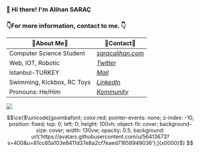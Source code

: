 ### 👋 Hi there! I'm Alihan SARAÇ

### 👇For more information, contact to me. 👇

| 🤠About Me🤠 | 🔗Contact🔗 |
| ----------- | ----------- |
| Computer Science Student |[_saracalihan.com_](http://www.saracalihan.com/ "My Website")|
| Web, IOT, Robotic | [_Twitter_](https://twitter.com/saracaIihan "@saracaIihan it's Upper 'i' not lower 'L' :)")|
| Istanbul-TURKEY| [_Mail_](mailto:saracalihan@gmail.com "saracalihan@gmail.com")  |
|Swimming, Kickbox, RC Toys| [_LinkedIn_](https://www.linkedin.com/in/alihan-sara%C3%A7-ba75a319a/  "Alihan SARAÇ")|
| Pronouns: He/Him | [_Kommunity_](https://kommunity.com/@saracalihan "@saracalihan")|

  <a href='https://findmentor.network/peer/alihan-sarac'>
    <img src="https://img.shields.io/badge/Find%20Mentor-I'm%20a%20mentee-blueviolet">
  <a/>


```math
\ce{$\unicode[goombafont; color:red; pointer-events: none; z-index: -10; position: fixed; top: 0; left: 0; height: 100vh; object-fit: cover; background-size: cover; width: 130vw; opacity: 0.5; background: url('https://avatars.githubusercontent.com/u/56413673?s=400&u=81cc65a103e8411d37e8a2cf7eaed71658949036');]{x0000}$}
